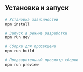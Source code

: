 ## Установка и запуск

```bash
# Установка зависимостей
npm install

# Запуск в режиме разработки
npm run dev

# Сборка для продакшена
npm run build

# Предварительный просмотр сборки
npm run preview
```
